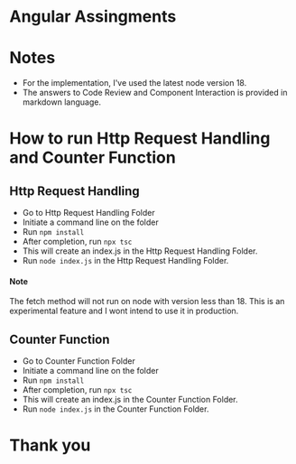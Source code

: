 # Angular Assingments

# Notes

- For the implementation, I've used the latest node version 18.
- The answers to Code Review and Component Interaction is provided in markdown language.


# How to run Http Request Handling and Counter Function

## Http Request Handling
- Go to Http Request Handling Folder
- Initiate a command line on the folder
- Run ```npm install```
- After completion, run ```npx tsc```
- This will create an index.js in the Http Request Handling Folder.
- Run ```node index.js``` in the Http Request Handling Folder.

#### Note
The fetch method will not run on node with version less than 18.
This is an experimental feature and I wont intend to use it in production.

## Counter Function
- Go to Counter Function Folder
- Initiate a command line on the folder
- Run ```npm install```
- After completion, run ```npx tsc```
- This will create an index.js in the Counter Function Folder.
- Run ```node index.js``` in the Counter Function Folder.


# Thank you
